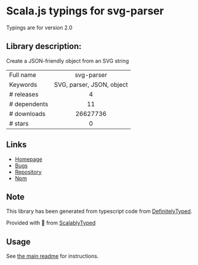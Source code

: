 
# Scala.js typings for svg-parser

Typings are for version 2.0

## Library description:
Create a JSON-friendly object from an SVG string

|                    |                 |
| ------------------ | :-------------: |
| Full name          | svg-parser |
| Keywords           | SVG, parser, JSON, object |
| # releases         | 4 |
| # dependents       | 11 |
| # downloads        | 26627736 |
| # stars            | 0 |

## Links
- [Homepage](https://github.com/Rich-Harris/svg-parser#README)
- [Bugs](https://github.com/Rich-Harris/svg-parser/issues)
- [Repository](https://github.com/Rich-Harris/svg-parser)
- [Npm](https://www.npmjs.com/package/svg-parser)
    


## Note
This library has been generated from typescript code from [DefinitelyTyped](https://definitelytyped.org).

Provided with :purple_heart: from [ScalablyTyped](https://github.com/oyvindberg/ScalablyTyped)

## Usage
See [the main readme](../../readme.md) for instructions.


